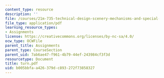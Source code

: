 ```yaml
---
content_type: resource
description: ''
file: /courses/21m-735-technical-design-scenery-mechanisms-and-special-effects-spring-2004/b005bbfaa426379dc893272f73858327_turn.pdf
file_type: application/pdf
learning_resource_types:
- Assignments
license: https://creativecommons.org/licenses/by-nc-sa/4.0/
ocw_type: OCWFile
parent_title: Assignments
parent_type: CourseSection
parent_uid: 7ab6ae47-f961-4b79-44ef-243984cf3f3d
resourcetype: Document
title: turn.pdf
uid: b005bbfa-a426-379d-c893-272f73858327
---
```

